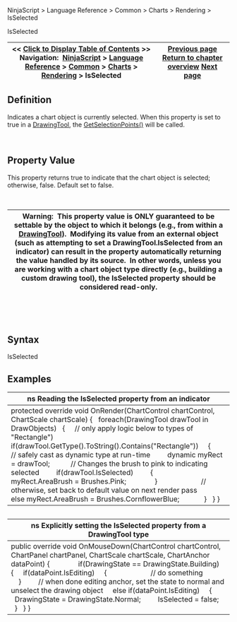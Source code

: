 ﻿


NinjaScript \> Language Reference \> Common \> Charts \> Rendering \> IsSelected






















IsSelected







| \<\< [Click to Display Table of Contents](isselected.md) \>\> **Navigation:**     [NinjaScript](ninjascript-1.md) \> [Language Reference](language_reference_wip-1.md) \> [Common](common-1.md) \> [Charts](chart-1.md) \> [Rendering](rendering-1.md) \> IsSelected | [Previous page](isinhittest-1.md) [Return to chapter overview](rendering-1.md) [Next page](isvisibleonchart-1.md) |
| --- | --- |











## Definition


Indicates a chart object is currently selected. When this property is set to true in a [DrawingTool](drawingtool-1.md), the [GetSelectionPoints()](getselectionpoints-1.md) will be called.  


 


## Property Value


This property returns true to indicate that the chart object is selected; otherwise, false. Default set to false.  


 




| Warning:  This property value is ONLY guaranteed to be settable by the object to which it belongs (e.g., from within a [DrawingTool](drawing_tools-1.md)).  Modifying its value from an external object (such as attempting to set a DrawingTool.IsSelected from an indicator) can result in the property automatically returning the value handled by its source.  In other words, unless you are working with a chart object type directly (e.g., building a custom drawing tool), the IsSelected property should be considered read\-only. |
| --- |



 


 


## Syntax


IsSelected


## 


## Examples




| ns Reading the IsSelected property from an indicator |
| --- |
| protected override void OnRender(ChartControl chartControl, ChartScale chartScale) {    foreach(DrawingTool drawTool in DrawObjects)    {      // only apply logic below to types of "Rectangle")      if(drawTool.GetType().ToString().Contains("Rectangle"))      {          // safely cast as dynamic type at run\-time          dynamic myRect \= drawTool;            // Changes the brush to pink to indicating selected          if(drawTool.IsSelected)          {                        myRect.AreaBrush \= Brushes.Pink;                }                         // otherwise, set back to default value on next render pass          else myRect.AreaBrush \= Brushes.CornflowerBlue;                }    } } |



## 


## 




| ns Explicitly setting the IsSelected property from a DrawingTool type |
| --- |
| public override void OnMouseDown(ChartControl chartControl, ChartPanel chartPanel, ChartScale chartScale, ChartAnchor dataPoint) {                if(DrawingState \=\= DrawingState.Building)    {      if(dataPoint.IsEditing)      {                         // do something                  }          // when done editing anchor, set the state to normal and unselect the drawing object      else if(dataPoint.IsEditing)      {          DrawingState \= DrawingState.Normal;          IsSelected \= false;      }    } } |









